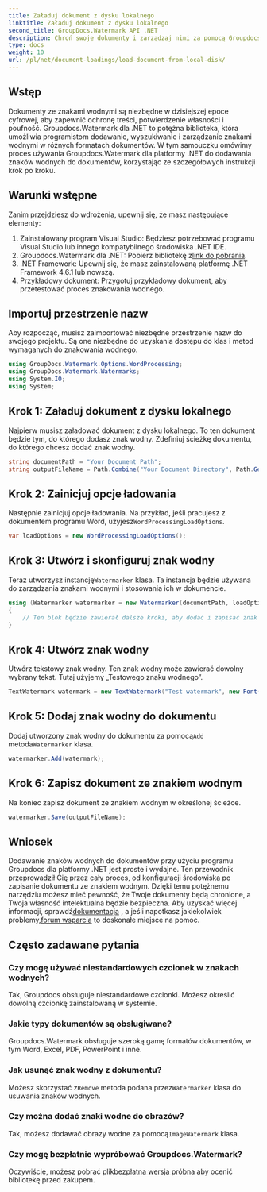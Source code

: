 ```yaml
---
title: Załaduj dokument z dysku lokalnego
linktitle: Załaduj dokument z dysku lokalnego
second_title: GroupDocs.Watermark API .NET
description: Chroń swoje dokumenty i zarządzaj nimi za pomocą Groupdocs dla .NET. Postępuj zgodnie z naszym szczegółowym przewodnikiem, aby bezproblemowo dodawać znaki wodne.
type: docs
weight: 10
url: /pl/net/document-loadings/load-document-from-local-disk/
---
```

## Wstęp
Dokumenty ze znakami wodnymi są niezbędne w dzisiejszej epoce cyfrowej, aby zapewnić ochronę treści, potwierdzenie własności i poufność. Groupdocs.Watermark dla .NET to potężna biblioteka, która umożliwia programistom dodawanie, wyszukiwanie i zarządzanie znakami wodnymi w różnych formatach dokumentów. W tym samouczku omówimy proces używania Groupdocs.Watermark dla platformy .NET do dodawania znaków wodnych do dokumentów, korzystając ze szczegółowych instrukcji krok po kroku.
## Warunki wstępne
Zanim przejdziesz do wdrożenia, upewnij się, że masz następujące elementy:
1. Zainstalowany program Visual Studio: Będziesz potrzebować programu Visual Studio lub innego kompatybilnego środowiska .NET IDE.
2.  Groupdocs.Watermark dla .NET: Pobierz bibliotekę z[link do pobrania](https://releases.groupdocs.com/Watermark/net/).
3. .NET Framework: Upewnij się, że masz zainstalowaną platformę .NET Framework 4.6.1 lub nowszą.
4. Przykładowy dokument: Przygotuj przykładowy dokument, aby przetestować proces znakowania wodnego.
## Importuj przestrzenie nazw
Aby rozpocząć, musisz zaimportować niezbędne przestrzenie nazw do swojego projektu. Są one niezbędne do uzyskania dostępu do klas i metod wymaganych do znakowania wodnego.
```csharp
using GroupDocs.Watermark.Options.WordProcessing;
using GroupDocs.Watermark.Watermarks;
using System.IO;
using System;
```
## Krok 1: Załaduj dokument z dysku lokalnego
Najpierw musisz załadować dokument z dysku lokalnego. To ten dokument będzie tym, do którego dodasz znak wodny.
Zdefiniuj ścieżkę dokumentu, do którego chcesz dodać znak wodny.
```csharp
string documentPath = "Your Document Path";
string outputFileName = Path.Combine("Your Document Directory", Path.GetFileName(documentPath));
```
## Krok 2: Zainicjuj opcje ładowania
 Następnie zainicjuj opcje ładowania. Na przykład, jeśli pracujesz z dokumentem programu Word, użyjesz`WordProcessingLoadOptions`.
```csharp
var loadOptions = new WordProcessingLoadOptions();
```
## Krok 3: Utwórz i skonfiguruj znak wodny
 Teraz utworzysz instancję`Watermarker` klasa. Ta instancja będzie używana do zarządzania znakami wodnymi i stosowania ich w dokumencie.
```csharp
using (Watermarker watermarker = new Watermarker(documentPath, loadOptions))
{
    // Ten blok będzie zawierał dalsze kroki, aby dodać i zapisać znak wodny
}
```
## Krok 4: Utwórz znak wodny
Utwórz tekstowy znak wodny. Ten znak wodny może zawierać dowolny wybrany tekst. Tutaj użyjemy „Testowego znaku wodnego”.
```csharp
TextWatermark watermark = new TextWatermark("Test watermark", new Font("Arial", 12));
```
## Krok 5: Dodaj znak wodny do dokumentu
Dodaj utworzony znak wodny do dokumentu za pomocą`Add` metoda`Watermarker` klasa.
```csharp
watermarker.Add(watermark);
```
## Krok 6: Zapisz dokument ze znakiem wodnym
Na koniec zapisz dokument ze znakiem wodnym w określonej ścieżce.
```csharp
watermarker.Save(outputFileName);
```

## Wniosek
Dodawanie znaków wodnych do dokumentów przy użyciu programu Groupdocs dla platformy .NET jest proste i wydajne. Ten przewodnik przeprowadził Cię przez cały proces, od konfiguracji środowiska po zapisanie dokumentu ze znakiem wodnym. Dzięki temu potężnemu narzędziu możesz mieć pewność, że Twoje dokumenty będą chronione, a Twoja własność intelektualna będzie bezpieczna. 
 Aby uzyskać więcej informacji, sprawdź[dokumentacja](https://reference.groupdocs.com/Watermark/net/) , a jeśli napotkasz jakiekolwiek problemy,[forum wsparcia](https://forum.groupdocs.com/c/watermark/19) to doskonałe miejsce na pomoc. 
## Często zadawane pytania
### Czy mogę używać niestandardowych czcionek w znakach wodnych?
Tak, Groupdocs obsługuje niestandardowe czcionki. Możesz określić dowolną czcionkę zainstalowaną w systemie.
### Jakie typy dokumentów są obsługiwane?
Groupdocs.Watermark obsługuje szeroką gamę formatów dokumentów, w tym Word, Excel, PDF, PowerPoint i inne.
### Jak usunąć znak wodny z dokumentu?
 Możesz skorzystać z`Remove` metoda podana przez`Watermarker` klasa do usuwania znaków wodnych.
### Czy można dodać znaki wodne do obrazów?
 Tak, możesz dodawać obrazy wodne za pomocą`ImageWatermark` klasa.
### Czy mogę bezpłatnie wypróbować Groupdocs.Watermark?
 Oczywiście, możesz pobrać plik[bezpłatna wersja próbna](https://releases.groupdocs.com/) aby ocenić bibliotekę przed zakupem.